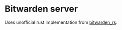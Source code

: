# Bitwarden server

Uses unofficial rust implementation from [bitwarden_rs](https://github.com/dani-garcia/bitwarden_rs).
